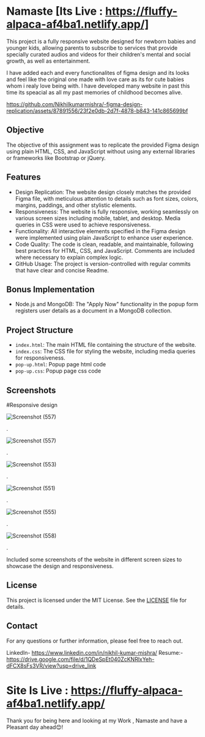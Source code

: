 
# Namaste  [Its Live : https://fluffy-alpaca-af4ba1.netlify.app/]

This project is a fully responsive website designed for newborn babies and younger kids, allowing parents to subscribe to services that provide specially curated audios and videos for their children's mental and social growth, as well as entertainment.

I have added each and every functionalites of figma design and its looks and feel like the original one made with love care as its for cute babies whom i realy love being with. I have developed many website in past this time its speacial as all my past memories of childhood becomes alive. 



https://github.com/Nikhilkumarmishra/-figma-design-replication/assets/87891556/23f2e0db-2d7f-4878-b843-141c865699bf




## Objective

The objective of this assignment was to replicate the provided Figma design using plain HTML, CSS, and JavaScript without using any external libraries or frameworks like Bootstrap or jQuery.


## Features

- Design Replication: The website design closely matches the provided Figma file, with meticulous attention to details such as font sizes, colors, margins, paddings, and other stylistic elements.
- Responsiveness: The website is fully responsive, working seamlessly on various screen sizes including mobile, tablet, and desktop. Media queries in CSS were used to achieve responsiveness.
- Functionality: All interactive elements specified in the Figma design were implemented using plain JavaScript to enhance user experience.
- Code Quality: The code is clean, readable, and maintainable, following best practices for HTML, CSS, and JavaScript. Comments are included where necessary to explain complex logic.
- GitHub Usage: The project is version-controlled with regular commits that have clear and concise Readme.

## Bonus Implementation

- Node.js and MongoDB: The "Apply Now" functionality in the popup form registers user details as a document in a MongoDB collection.

## Project Structure

- `index.html`: The main HTML file containing the structure of the website.
- `index.css`: The CSS file for styling the website, including media queries for responsiveness.
- `pop-up.html`: Popup page html code
- `pop-up.css`: Popup page css code



## Screenshots

#Responsive design 

![Screenshot (557)](https://github.com/Nikhilkumarmishra/-figma-design-replication/assets/87891556/0b0ff069-b2c8-4d14-85ba-e6663b9b37d0)

.

![Screenshot (557)](https://github.com/Nikhilkumarmishra/-figma-design-replication/assets/87891556/99110f07-98d7-4a84-b99c-503ff4b65cca)

.

![Screenshot (553)](https://github.com/Nikhilkumarmishra/-figma-design-replication/assets/87891556/9d582900-1d90-4405-a9a6-26ff5601d000)

.

![Screenshot (551)](https://github.com/Nikhilkumarmishra/-figma-design-replication/assets/87891556/962d7e2d-45b9-4bc5-9b41-c9f381aefbd0)

.

![Screenshot (555)](https://github.com/Nikhilkumarmishra/-figma-design-replication/assets/87891556/896336f1-40c8-4012-aaa7-d07fdc06b2e2)

.

![Screenshot (558)](https://github.com/Nikhilkumarmishra/-figma-design-replication/assets/87891556/18a30dc6-7f06-490d-9cb5-dc55494db5ef)

.

Included some screenshots of the website in different screen sizes to showcase the design and responsiveness.


## License

This project is licensed under the MIT License. See the [LICENSE](LICENSE) file for details.

## Contact

For any questions or further information, please feel free to reach out.

LinkedIn- https://www.linkedin.com/in/nikhil-kumar-mishra/
Resume:- https://drive.google.com/file/d/1QDeSpEt040ZcKNRlxYeh-dFCX8sFs3VR/view?usp=drive_link


# Site Is Live : https://fluffy-alpaca-af4ba1.netlify.app/       


Thank you for being here and looking at my Work , Namaste and have a Pleasant day ahead😊!
